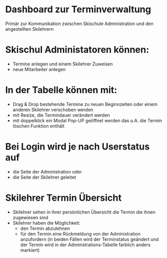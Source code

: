 # Dashboard zur Terminverwaltung
Primär zur Kommunikation zwischen Skischule Administration und den angestellten Skilehrern

# Skischul Administatoren können:
- Termine anlegen und einem Skilehrer Zuweisen
- neue Mitarbeiter anlegen

# In der Tabelle können mit:
- Drag & Drop bestehende Termine zu neuen Beginnzeiten oder einem anderen Skilehrer verschoben werden
- mit Resize, die Termindauer verändert werden
- mit doppelklick ein Modal Pop-UP geöffnet werden das u.A. die Termin löschen Funktion enthält

# Bei Login wird je nach Userstatus auf 
- die Seite der Administration oder
- die Seite der Skilehrer geleitet

# Skilehrer Termin Übersicht
- Skilehrer sehen in ihrer persönlichen Übersicht die Termin die ihnen zugewiesen sind
- Skilehrer haben die Möglichkeit:
  - den Termin abzulehnen 
  - für den Termin eine Rückmeldung von der Administration anzufordern
  (in beiden Fällen wird der Terminstatus geändert und der Termin wird in der Administrations-Tabelle farblich anders markiert)

